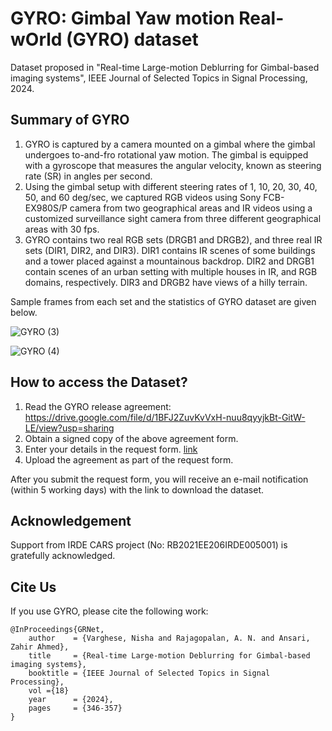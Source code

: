# GYRO: Gimbal Yaw motion Real-wOrld (GYRO) dataset

Dataset proposed in "Real-time Large-motion Deblurring for Gimbal-based imaging systems", IEEE Journal of Selected Topics in Signal Processing, 2024.

## Summary of GYRO
1. GYRO is captured by a camera mounted on a gimbal where the gimbal undergoes to-and-fro rotational yaw motion. The gimbal is equipped with a gyroscope that measures the angular velocity,
known as steering rate (SR) in angles per second.
1. Using the gimbal setup with different steering rates of 1, 10, 20, 30, 40, 50, and 60 deg/sec, we captured RGB videos using Sony FCB-EX980S/P camera from two geographical areas and IR videos using a customized surveillance sight camera from three different geographical areas with 30 fps.
1. GYRO contains two real RGB sets (DRGB1 and DRGB2), and three real IR sets (DIR1, DIR2, and DIR3). DIR1 contains IR scenes of some buildings and a tower placed against a mountainous backdrop. DIR2 and DRGB1 contain scenes of an urban setting with multiple houses in IR, and RGB domains, respectively. DIR3 and DRGB2 have views of a hilly terrain.

Sample frames from each set and the statistics of GYRO dataset are given below. 

![GYRO (3)](https://github.com/nishavarghese15/GYRO/assets/93310210/0d85df17-88ce-4ef7-9084-487baafd44a1)


![GYRO (4)](https://github.com/nishavarghese15/GYRO/assets/93310210/41860fe4-765f-4c47-933b-95c7ded216bc)



## How to access the Dataset?
1. Read the GYRO release agreement: https://drive.google.com/file/d/1BFJ2ZuvKvVxH-nuu8qyyjkBt-GitW-LE/view?usp=sharing  
1. Obtain a signed copy of the above agreement form.   
1. Enter your details in the request form. [link](https://docs.google.com/forms/d/e/1FAIpQLSdbuVsnn1QXPg-OhKYEs0RRNZFY2zvDF_ds51I37nzMkaIxMg/viewform?usp=sf_link)
1. Upload the agreement as part of the request form.

After you submit the request form, you will receive an e-mail notification (within 5 working days) with the link to download the dataset.

## Acknowledgement
Support from IRDE CARS project (No: RB2021EE206IRDE005001) is gratefully acknowledged.

## Cite Us
If you use GYRO, please cite the following work:
```
@InProceedings{GRNet,
    author    = {Varghese, Nisha and Rajagopalan, A. N. and Ansari, Zahir Ahmed},
    title     = {Real-time Large-motion Deblurring for Gimbal-based imaging systems},
    booktitle = {IEEE Journal of Selected Topics in Signal Processing},
    vol ={18}
    year      = {2024},
    pages     = {346-357}
}
```
